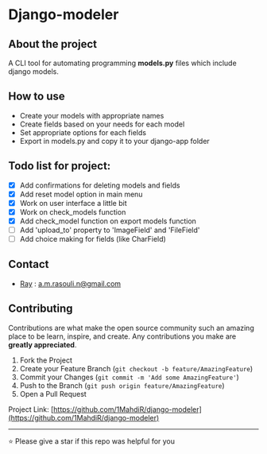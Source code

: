 # Django-modeler

## About the project

A CLI tool for automating programming **models.py** files which include django models.

## How to use

- Create your models with appropriate names
- Create fields based on your needs for each model
- Set appropriate options for each fields
- Export in models.py and copy it to your django-app folder

## Todo list for project:

- [X] Add confirmations for deleting models and fields
- [X] Add reset model option in main menu
- [X] Work on user interface a little bit
- [X] Work on check_models function
- [X] Add check_model function on export models function
- [ ] Add 'upload_to' property to 'ImageField' and 'FileField'
- [ ] Add choice making for fields (like CharField)

## Contact

- [Ray](https://github.com/1MahdiR) : a.m.rasouli.n@gmail.com

## Contributing

Contributions are what make the open source community such an amazing place to be learn, inspire, and create. Any contributions you make are **greatly appreciated**.

1. Fork the Project
2. Create your Feature Branch (`git checkout -b feature/AmazingFeature`)
3. Commit your Changes (`git commit -m 'Add some AmazingFeature'`)
4. Push to the Branch (`git push origin feature/AmazingFeature`)
5. Open a Pull Request

Project Link: [https://github.com/1MahdiR/django-modeler](https://github.com/1MahdiR/django-modeler)

---

⭐ Please give a star if this repo was helpful for you
